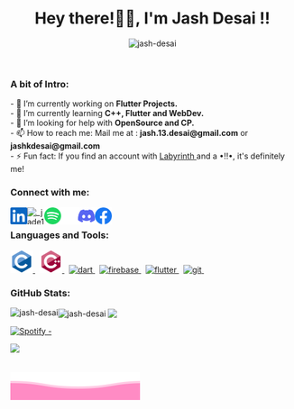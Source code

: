 
<h1 align="middle"> Hey there!👋🏻, I'm Jash Desai !! </h1>

<p align="middle"> <img src="https://komarev.com/ghpvc/?username=jash-desai&label=Profile%20views&color=ff4da6&style=plastic" alt="jash-desai" /> </p>
</br>
 
<h3> A bit of Intro: </h3>
- 🔭 I’m currently working on <b>Flutter Projects.</b> </br>
- 🌱 I’m currently learning <b>C++, Flutter and WebDev.</b></br>
- 🤔 I’m looking for help with <b>OpenSource and CP.</b></br>
- 📫 How to reach me: Mail me at : <b>jash.13.desai@gmail.com</b> or <b>jashkdesai@gmail.com</b></br>
- ⚡ Fun fact: If you find an account with <a href ="https://raw.githubusercontent.com/jash-desai/jash-desai/main/Labyrinth.jpeg" />Labyrinth </a> and a •!!•, it's definitely me!</br>
<!-- - 👯 I’m looking to collaborate on 
<!-- - 💬 Ask me about -->

<h3> Connect with me: </h3>
<a href="https://www.linkedin.com/in/jade13/">
  <img align="left" alt="LinkedIn" width="30px" src="https://raw.githubusercontent.com/jash-desai/jash-desai/main/assets/linkedin.svg" />
</a>
<a href="https://instagram.com/_jade13._" target="blank">
 <img align="left" src="https://raw.githubusercontent.com/rahuldkjain/github-profile-readme-generator/22064237dce9d9052582c108ace3c161b646dfd9/src/images/icons/Social/instagram.svg" alt="_jade13._" height="30" width="30" />
</a>
<a href="https://open.spotify.com/user/vvghoq1frj9jgqpgne20hkoo9">
  <img align="left" alt="Spotify" width="30px" src="https://raw.githubusercontent.com/jash-desai/jash-desai/main/assets/spotify.svg" />
</a>
<a href="https://github.com/jash-desai">
  <img align="left" alt="GitHub" width="30px" src="https://raw.githubusercontent.com/jash-desai/jash-desai/main/assets/github.svg" />
</a>
<a href="http://discordapp.com/users/776025704818671637">
  <img align="left" alt="Discord" width="30px" src="https://raw.githubusercontent.com/jash-desai/jash-desai/main/assets/discord.svg" />
</a>
<a href="https://www.facebook.com/jash.x.desai.13/">
  <img align="left" alt="Facebook" width="30px" src="https://raw.githubusercontent.com/jash-desai/jash-desai/main/assets/facebook.svg" />
</a>
</br>
 
<h3>Languages and Tools:</h3>

<a href="https://www.cprogramming.com/" target="_blank"> <img src="https://raw.githubusercontent.com/devicons/devicon/master/icons/c/c-original.svg" alt="c" width="40" height="40"/> </a> &nbsp;
<a href="https://www.w3schools.com/cpp/" target="_blank"> <img src="https://raw.githubusercontent.com/devicons/devicon/master/icons/cplusplus/cplusplus-original.svg" alt="cplusplus" width="40" height="40"/> </a>  &nbsp;
<a href="https://dart.dev" target="_blank"> <img src="https://www.vectorlogo.zone/logos/dartlang/dartlang-icon.svg" alt="dart" width="40" height="40"/> </a>  &nbsp;
<a href="https://firebase.google.com/" target="_blank"> <img src="https://www.vectorlogo.zone/logos/firebase/firebase-icon.svg" alt="firebase" width="40" height="40"/> </a>  &nbsp;
<a href="https://flutter.dev" target="_blank"> <img src="https://www.vectorlogo.zone/logos/flutterio/flutterio-icon.svg" alt="flutter" width="40" height="40"/> </a>  &nbsp;
<a href="https://git-scm.com/" target="_blank"> <img src="https://www.vectorlogo.zone/logos/git-scm/git-scm-icon.svg" alt="git" width="40" height="40"/> </a>  &nbsp;

 
 <h3>GitHub Stats:</h3>
 <img align="left" src="https://github-readme-stats.vercel.app/api/top-langs?username=jash-desai&show_icons=true&theme=dracula&hide_border=true&disable_animations =false&locale=en" alt="jash-desai" /> 
 
 <img align="center" src="https://github-readme-stats.vercel.app/api?username=jash-desai&show_icons=true&theme=dracula&hide_border=true&disable_animations =false&locale=en" alt="jash-desai" />
 
<img align="center" src="https://github-profile-trophy.vercel.app/?username=jash-desai&theme=dracula&row=1&column=5&margin-w=5&no-bg=false&no-frame=true"/>

 [![Spotify -](https://spotify-github-profile.vercel.app/api/view?uid=vvghoq1frj9jgqpgne20hkoo9&cover_image=true&theme=novatorem)](https://open.spotify.com/user/vvghoq1frj9jgqpgne20hkoo9)
 
 <p>
 
 </p>

<!-- [<p>&nbsp;<img align="center" src="https://github-readme-stats.vercel.app/api/pin?username=jash-desai&theme=dracula&hide_border=true&disable_animations=false&repo=jash-desai" alt="jash-desai" /></p>](github.com/jash-desai/jash-desai) -->

<p><img src = "https://github-readme-streak-stats.herokuapp.com?user=jash-desai&theme=dracula&hide_border=true"></p>

</br>

<!-- <h3>Programmer's Quote of the Day:</h3>

[![A bit of quotes](https://quotes-github-readme.vercel.app/api?type=horizontal)](https://github.com/piyushsuthar/github-readme-quotes)
 -->

<img align="middle" src = "https://raw.githubusercontent.com/jash-desai/jash-desai/main/bottom-footer.svg">
<!-- ![header](https://capsule-render.vercel.app/api?type=wave&color=ff4da6&height=300&section=footer&text=See%20You%20Later!&fontSize=90) -->
</br>
